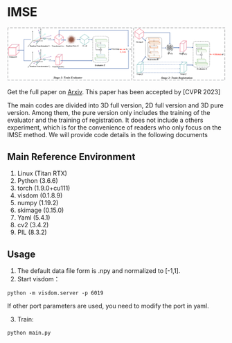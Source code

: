 # IMSE
![bat](./IMSE.png)

Get the full paper on [Arxiv](https://arxiv.org/pdf/2303.00369.pdf).
This paper has been accepted by [CVPR 2023]

The main codes are divided into 3D full version, 2D full version and 3D pure version. Among them, the pure version only includes the training of the evaluator and the training of registration. It does not include a others experiment, which is for the convenience of readers who only focus on the IMSE method.
We will provide code details in the following documents

## Main Reference Environment
1. Linux         (Titan RTX)
2. Python        (3.6.6)
3. torch         (1.9.0+cu111)
5. visdom        (0.1.8.9)
6. numpy         (1.19.2)
7. skimage       (0.15.0)
8. Yaml          (5.4.1)
9. cv2           (3.4.2)
10. PIL          (8.3.2)

## Usage
1. The default data file form is .npy and normalized to [-1,1].
2. Start visdom：
 ```
python -m visdom.server -p 6019
```
If other port parameters are used, you need to modify the port in yaml.

3. Train:
 ```
python main.py
```

